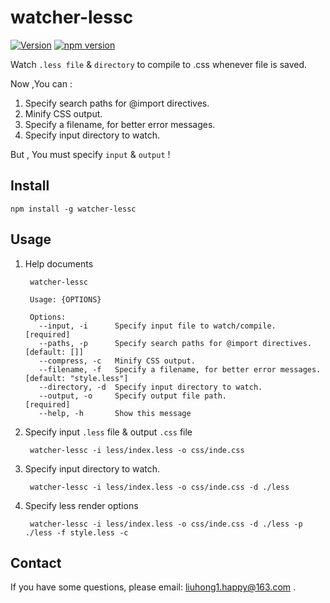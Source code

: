 # watcher-lessc

[![Version](https://img.shields.io/npm/v/watcher-lessc.svg?style=flat-square)](https://www.npmjs.com/package/watcher-lessc "View this project on npm")
[![npm version](http://img.shields.io/npm/dt/watcher-lessc.svg?style=flat-square)](https://www.npmjs.org/package/watcher-lessc "View this project on npm")

Watch `.less file` & `directory`  to compile to .css whenever file is saved.

Now ,You can :

1. Specify search paths for @import directives.
2. Minify CSS output.
3. Specify a filename, for better error messages.
4. Specify input directory to watch.

But , You must specify `input` & `output` !

## Install

	npm install -g watcher-lessc

## Usage

1. Help documents

		watcher-lessc

		Usage: {OPTIONS}

		Options:
		  --input, -i      Specify input file to watch/compile.               [required]
		  --paths, -p      Specify search paths for @import directives.    [default: []]
		  --compress, -c   Minify CSS output.                                           
		  --filename, -f   Specify a filename, for better error messages. [default: "style.less"]
		  --directory, -d  Specify input directory to watch.                            
		  --output, -o     Specify output file path.                          [required]
		  --help, -h       Show this message                                            

2. Specify input `.less` file & output `.css` file

		watcher-lessc -i less/index.less -o css/inde.css
		
3. Specify input directory to watch.

		watcher-lessc -i less/index.less -o css/inde.css -d ./less
		
4. Specify less render options

		watcher-lessc -i less/index.less -o css/inde.css -d ./less -p ./less -f style.less -c
		
## Contact

If you have some questions, please email: [liuhong1.happy@163.com](liuhong1.happy@163.com) .
